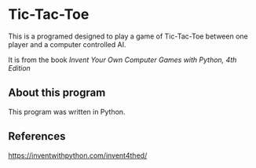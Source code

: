# Tic-Tac-Toe

This is a programed designed to play a game of Tic-Tac-Toe between one player and a computer controlled AI.

It is from the book *Invent Your Own Computer Games with Python, 4th Edition*

## About this program

This program was written in Python.

## References

https://inventwithpython.com/invent4thed/
